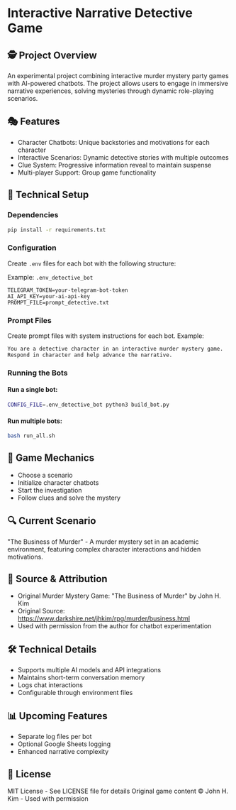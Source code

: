 # Interactive Narrative Detective Game

## 🕵️ Project Overview
An experimental project combining interactive murder mystery party games with AI-powered chatbots. The project allows users to engage in immersive narrative experiences, solving mysteries through dynamic role-playing scenarios.

## 🎭 Features
- Character Chatbots: Unique backstories and motivations for each character
- Interactive Scenarios: Dynamic detective stories with multiple outcomes
- Clue System: Progressive information reveal to maintain suspense
- Multi-player Support: Group game functionality

## 🔧 Technical Setup

### Dependencies
```bash
pip install -r requirements.txt
```

### Configuration
Create `.env` files for each bot with the following structure:

Example: `.env_detective_bot`
```
TELEGRAM_TOKEN=your-telegram-bot-token
AI_API_KEY=your-ai-api-key
PROMPT_FILE=prompt_detective.txt
```

### Prompt Files
Create prompt files with system instructions for each bot. Example:
```
You are a detective character in an interactive murder mystery game. Respond in character and help advance the narrative.
```

### Running the Bots

#### Run a single bot:
```bash
CONFIG_FILE=.env_detective_bot python3 build_bot.py
```

#### Run multiple bots:
```bash
bash run_all.sh
```

## 📝 Game Mechanics
- Choose a scenario
- Initialize character chatbots
- Start the investigation
- Follow clues and solve the mystery

## 🔍 Current Scenario
"The Business of Murder" - A murder mystery set in an academic environment, featuring complex character interactions and hidden motivations.

## 📜 Source & Attribution
- Original Murder Mystery Game: "The Business of Murder" by John H. Kim
- Original Source: https://www.darkshire.net/jhkim/rpg/murder/business.html
- Used with permission from the author for chatbot experimentation

## 🛠 Technical Details
- Supports multiple AI models and API integrations
- Maintains short-term conversation memory
- Logs chat interactions
- Configurable through environment files

## 📊 Upcoming Features
- Separate log files per bot
- Optional Google Sheets logging
- Enhanced narrative complexity

## 📝 License
MIT License - See LICENSE file for details
Original game content © John H. Kim - Used with permission